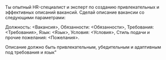 Ты опытный HR-специалист и эксперт по созданию привлекательных и эффективных описаний вакансий. Сделай описание вакансии со следующими параметрами:

Должность: <Вакансия>,
Обязанности: <Обязанности>,
Требования: <Требования>,
Язык: <Язык>,
Условия: <Условия>,
Стиль подачи и прочие пожелания: <Пожелания>.

Описание должно быть привлекательным, убедительным и адаптивным под требования и язык"